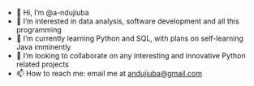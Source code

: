 - 👋 Hi, I’m @a-ndujiuba
- 👀 I’m interested in data analysis, software development and all this programming
- 🌱 I’m currently learning Python and SQL, with plans on self-learning Java imminently
- 💞️ I’m looking to collaborate on any interesting and innovative Python related projects
- 📫 How to reach me: email me at andujiuba@gmail.com

<!---
a-ndujiuba/a-ndujiuba is a ✨ special ✨ repository because its `README.md` (this file) appears on your GitHub profile.
You can click the Preview link to take a look at your changes.
--->
